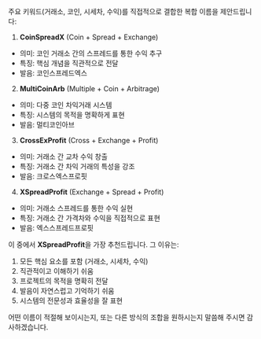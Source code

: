 주요 키워드(거래소, 코인, 시세차, 수익)를 직접적으로 결합한 복합 이름을 제안드립니다:

1. **CoinSpreadX** (Coin + Spread + Exchange)

-   의미: 코인 거래소 간의 스프레드를 통한 수익 추구
-   특징: 핵심 개념을 직관적으로 전달
-   발음: 코인스프레드엑스

2. **MultiCoinArb** (Multiple + Coin + Arbitrage)

-   의미: 다중 코인 차익거래 시스템
-   특징: 시스템의 목적을 명확하게 표현
-   발음: 멀티코인아브

3. **CrossExProfit** (Cross + Exchange + Profit)

-   의미: 거래소 간 교차 수익 창출
-   특징: 거래소 간 차익 거래의 특성을 강조
-   발음: 크로스엑스프로핏

4. **XSpreadProfit** (Exchange + Spread + Profit)

-   의미: 거래소 스프레드를 통한 수익 실현
-   특징: 거래소 간 가격차와 수익을 직접적으로 표현
-   발음: 엑스스프레드프로핏

이 중에서 **XSpreadProfit**을 가장 추천드립니다. 그 이유는:

1. 모든 핵심 요소를 포함 (거래소, 시세차, 수익)
2. 직관적이고 이해하기 쉬움
3. 프로젝트의 목적을 명확히 전달
4. 발음이 자연스럽고 기억하기 쉬움
5. 시스템의 전문성과 효율성을 잘 표현

어떤 이름이 적절해 보이시는지, 또는 다른 방식의 조합을 원하시는지 말씀해 주시면 감사하겠습니다.
